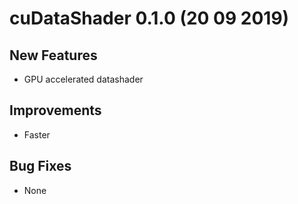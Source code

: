 # cuDataShader 0.1.0 (20 09 2019)

## New Features

- GPU accelerated datashader

## Improvements

- Faster

## Bug Fixes

- None
